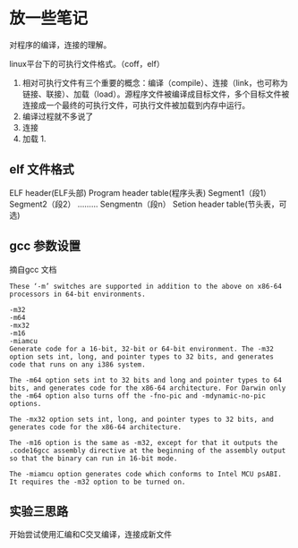 # 放一些笔记

对程序的编译，连接的理解。

linux平台下的可执行文件格式。（coff，elf）

1. 相对可执行文件有三个重要的概念：编译（compile）、连接（link，也可称为链接、联接）、加载（load）。源程序文件被编译成目标文件，多个目标文件被连接成一个最终的可执行文件，可执行文件被加载到内存中运行。
1. 编译过程就不多说了
1. 连接
1. 加载
    1. 


## elf 文件格式

ELF header(ELF头部)
Program header table(程序头表)
Segment1（段1）
Segment2（段2）
………
Sengmentn（段n）
Setion header table(节头表，可选)


## gcc 参数设置
摘自gcc 文档
```
These ‘-m’ switches are supported in addition to the above on x86-64 processors in 64-bit environments.

-m32
-m64
-mx32
-m16
-miamcu
Generate code for a 16-bit, 32-bit or 64-bit environment. The -m32 option sets int, long, and pointer types to 32 bits, and generates code that runs on any i386 system.

The -m64 option sets int to 32 bits and long and pointer types to 64 bits, and generates code for the x86-64 architecture. For Darwin only the -m64 option also turns off the -fno-pic and -mdynamic-no-pic options.

The -mx32 option sets int, long, and pointer types to 32 bits, and generates code for the x86-64 architecture.

The -m16 option is the same as -m32, except for that it outputs the .code16gcc assembly directive at the beginning of the assembly output so that the binary can run in 16-bit mode.

The -miamcu option generates code which conforms to Intel MCU psABI. It requires the -m32 option to be turned on.
```


## 实验三思路

开始尝试使用汇编和C交叉编译，连接成新文件